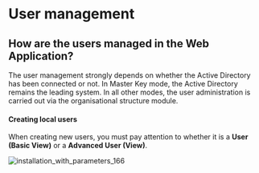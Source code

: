 # User management

## How are the users managed in the Web Application?

The user management strongly depends on whether the Active Directory has been connected or not. In
Master Key mode, the Active Directory remains the leading system. In all other modes, the user
administration is carried out via the organisational structure module.

#### Creating local users

When creating new users, you must pay attention to whether it is a **User (Basic View)** or a
**Advanced User (View)**.

![installation_with_parameters_166](/img/versioned_docs/passwordsecure_9.1/passwordsecure/configuration/web_applicaiton/functional_scope/organisational_structure/user_management/installation_with_parameters_166.webp)
